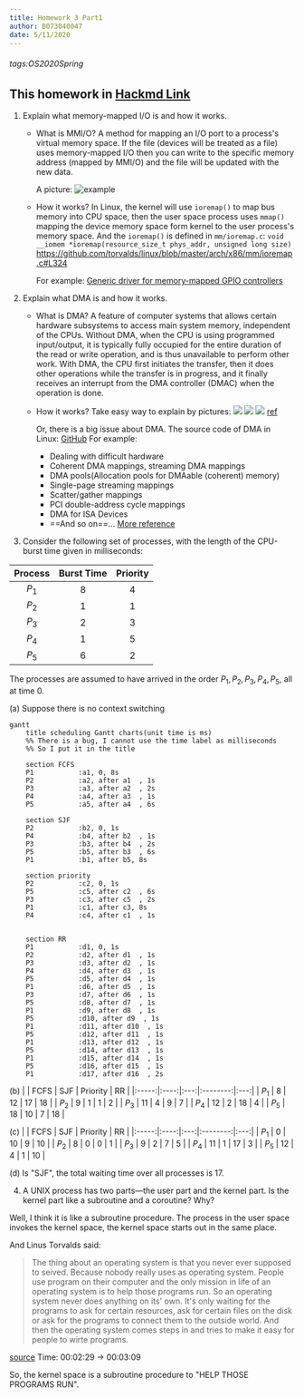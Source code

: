 ```yaml
---
title: Homework 3 Part1
author: B073040047
date: 5/11/2020
---
```

###### tags:OS2020Spring

This homework in [Hackmd Link](https://hackmd.io/@25077667/By8upiLcL)
---

1. Explain what memory-mapped I/O is and how it works.

    * What is MMI/O?
        A method for mapping an I/O port to a process's virtual memory space. If the file (devices will be treated as a file) uses memory-mapped I/O then you can write to the specific memory address (mapped by MMI/O) and the file will be updated with the new data.

        A picture:
        ![example](https://images2017.cnblogs.com/blog/1094457/201710/1094457-20171019111628396-1048214045.png)

    * How it works?
        In Linux, the kernel will use `ioremap()` to map bus memory into CPU space, then the user space process uses `mmap()` mapping the device memory space form kernel to the user process's memory space.
        And the `ioremap()` is defined in `mm/ioremap.c`:
        `void __iomem *ioremap(resource_size_t phys_addr, unsigned long size)`
        https://github.com/torvalds/linux/blob/master/arch/x86/mm/ioremap.c#L324

        For example: [Generic driver for memory-mapped GPIO controllers](https://elixir.bootlin.com/linux/latest/source/drivers/gpio/gpio-mmio.c)
    
2. Explain what DMA is and how it works.
    * What is DMA?
        A feature of computer systems that allows certain hardware subsystems to access main system memory, independent of the CPUs. Without DMA, when the CPU is using programmed input/output, it is typically fully occupied for the entire duration of the read or write operation, and is thus unavailable to perform other work. With DMA, the CPU first initiates the transfer, then it does other operations while the transfer is in progress, and it finally receives an interrupt from the DMA controller (DMAC) when the operation is done.

    * How it works?
        Take easy way to explain by pictures:
        ![](https://i.imgur.com/RamzoKb.png)
        ![](https://i.imgur.com/ygctD4O.png)
        ![](https://i.imgur.com/kqf1ZMg.png)
        [ref](https://archive.eettaiwan.com/www.eettaiwan.com/ART_8800468608_628626_TA_c61e2b68.HTM)

        Or, there is a big issue about DMA.
        The source code of DMA in Linux: [GitHub](https://github.com/torvalds/linux/blob/master/include/linux/dma-mapping.h)
        For example: 
        * Dealing with difficult hardware
        * Coherent DMA mappings, streaming DMA mappings
        * DMA pools(Allocation pools for DMAable (coherent) memory)
        * Single-page streaming mappings
        * Scatter/gather mappings
        * PCI double-address cycle mappings
        * DMA for ISA Devices
        * ==And so on==...
        [More reference](https://www.oreilly.com/library/view/linux-device-drivers/0596005903/ch15.html)
    
3. Consider the following set of processes, with the length of the CPU-burst time given in milliseconds:

| Process | Burst Time | Priority |
|:-------:|:----------:|:--------:|
|  $P_1$  |     8      |    4     |
|  $P_2$  |     1      |    1     |
|  $P_3$  |     2      |    3     |
|  $P_4$  |     1      |    5     |
|  $P_5$  |     6      |    2     |

The processes are assumed to have arrived in the order $P_1 , P_2 , P_3 , P_4 , P_5$, all at time $0$.
<!-- In this Answer's discription uses Mermaid -->
<!-- Strongly suggest using the HackMD to view this markdown -->
(a) Suppose there is no context switching
```mermaid
gantt
    title scheduling Gantt charts(unit time is ms)
    %% There is a bug, I cannot use the time label as milliseconds
    %% So I put it in the title

    section FCFS
    P1           :a1, 0, 8s
    P2           :a2, after a1  , 1s
    P3           :a3, after a2  , 2s
    P4           :a4, after a3  , 1s
    P5           :a5, after a4  , 6s
    
    section SJF
    P2           :b2, 0, 1s
    P4           :b4, after b2  , 1s
    P3           :b3, after b4  , 2s
    P5           :b5, after b3  , 6s
    P1           :b1, after b5, 8s
    
    section priority
    P2           :c2, 0, 1s
    P5           :c5, after c2  , 6s
    P3           :c3, after c5  , 2s
    P1           :c1, after c3, 8s
    P4           :c4, after c1  , 1s
    
    
    section RR
    P1           :d1, 0, 1s 
    P2           :d2, after d1  , 1s
    P3           :d3, after d2  , 1s
    P4           :d4, after d3  , 1s
    P5           :d5, after d4  , 1s
    P1           :d6, after d5  , 1s
    P3           :d7, after d6  , 1s
    P5           :d8, after d7  , 1s
    P1           :d9, after d8  , 1s
    P5           :d10, after d9  , 1s
    P1           :d11, after d10  , 1s
    P5           :d12, after d11  , 1s
    P1           :d13, after d12  , 1s
    P5           :d14, after d13  , 1s
    P1           :d15, after d14  , 1s
    P5           :d16, after d15  , 1s
    P1           :d17, after d16  , 2s
```

(b)
|       | FCFS | SJF | Priority | RR  |
|:-----:|:----:|:---:|:--------:|:---:|
| $P_1$ |  8   | 12  |    17    | 18  |
| $P_2$ |  9   |  1  |    1     |  2  |
| $P_3$ |  11  |  4  |    9     |  7  |
| $P_4$ |  12  |  2  |    18    |  4  |
| $P_5$ |  18  | 10  |    7     | 18  |


\(c\)
|       | FCFS | SJF | Priority | RR  |
|:-----:|:----:|:---:|:--------:|:---:|
| $P_1$ |  0   | 10  |    9     | 10  |
| $P_2$ |  8   |  0  |    0     |  1  |
| $P_3$ |  9   |  2  |    7     |  5  |
| $P_4$ |  11  |  1  |    17    |  3  |
| $P_5$ |  12  |  4  |    1     | 10  |

(d) 
Is "SJF", the total waiting time over all processes is 17.



4. A UNIX process has two parts—the user part and the kernel part. Is the kernel part like a subroutine and a coroutine? Why?

Well, I think it is like a subroutine procedure.
The process in the user space invokes the kernel space, the kernel space starts out in the same place.

And Linus Torvalds said: 
> The thing about an operating system is that you never ever supposed to seived. Because nobody really uses as operating system. People use program on their computer and the only mission in life of an operating system is to help those programs run. 
> So an operating system never does anything on its' own. It's only waiting for the programs to ask for certain resources, ask for certain files on the disk or ask for the programs to connect them to the outside world. And then the operating system comes steps in and tries to make it easy for people to wirte programs.
> 
[source](https://youtu.be/vWwvh3036Fw?t=149)
Time: 00:02:29 -> 00:03:09

So, the kernel space is a subroutine procedure to "HELP THOSE PROGRAMS RUN".
